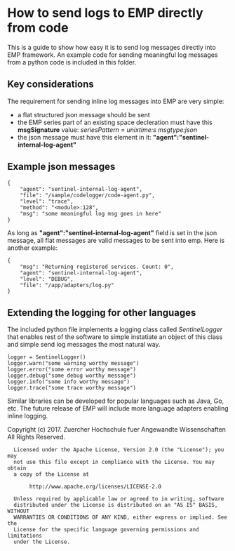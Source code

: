 # How to send logs to EMP directly from code
This is a guide to show how easy it is to send log messages directly into EMP 
framework. An example code for sending meaningful log messages from a python 
code is included in this folder.

## Key considerations
The requirement for sending inline log messages into EMP are very simple:
- a flat structured json message should be sent
- the EMP series part of an existing space decleration must have this 
**msgSignature** value: *seriesPattern = unixtime:s msgtype:json*
- the json message must have this element in it: 
**"agent":"sentinel-internal-log-agent"**

## Example json messages
```
{
	"agent": "sentinel-internal-log-agent",
	"file": "/sample/codelogger/code-agent.py",
	"level": "trace",
	"method": "<module>:128",
	"msg": "some meaningful log msg goes in here"
}
```

As long as **"agent":"sentinel-internal-log-agent"** field is set in the json 
message, all flat messages are valid messages to be sent into emp. Here is 
another example:
```
{
	"msg": "Returning registered services. Count: 0",
	"agent": "sentinel-internal-log-agent",
	"level": "DEBUG",
	"file": "/app/adapters/log.py"
}
```

## Extending the logging for other languages
The included python file implements a logging class called *SentinelLogger* 
that enables rest of the software to simple instatiate an object of this class 
and simple send log messages the most natural way.
```
logger = SentinelLogger()
logger.warn("some warning worthy message")
logger.error("some error worthy message")
logger.debug("some debug worthy message")
logger.info("some info worthy message")
logger.trace("some trace worthy message")
```

Similar libraries can be developed for popular languages such as Java, Go, etc. 
The future release of EMP will include more language adapters enabling inline 
logging.

  Copyright (c) 2017. Zuercher Hochschule fuer Angewandte Wissenschaften
   All Rights Reserved.
 
      Licensed under the Apache License, Version 2.0 (the "License"); you may
      not use this file except in compliance with the License. You may obtain
      a copy of the License at
 
           http://www.apache.org/licenses/LICENSE-2.0
 
      Unless required by applicable law or agreed to in writing, software
      distributed under the License is distributed on an "AS IS" BASIS, WITHOUT
      WARRANTIES OR CONDITIONS OF ANY KIND, either express or implied. See the
      License for the specific language governing permissions and limitations
      under the License.